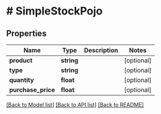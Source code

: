 # # SimpleStockPojo

## Properties

Name | Type | Description | Notes
------------ | ------------- | ------------- | -------------
**product** | **string** |  | [optional] 
**type** | **string** |  | [optional] 
**quantity** | **float** |  | [optional] 
**purchase_price** | **float** |  | [optional] 

[[Back to Model list]](../../README.md#documentation-for-models) [[Back to API list]](../../README.md#documentation-for-api-endpoints) [[Back to README]](../../README.md)


